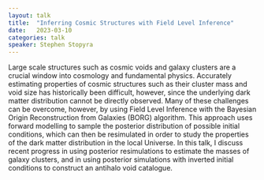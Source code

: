 ```yaml
---
layout: talk
title:  "Inferring Cosmic Structures with Field Level Inference"
date:   2023-03-10
categories: talk
speaker: Stephen Stopyra
---
```

Large scale structures such as cosmic voids and galaxy clusters are a crucial window into cosmology and fundamental physics. Accurately estimating properties of cosmic structures such as their cluster mass and void size has historically been difficult, however, since the underlying dark matter distribution cannot be directly observed. Many of these challenges can be overcome, however, by using Field Level Inference with the Bayesian Origin Reconstruction from Galaxies (BORG) algorithm. This approach uses forward modelling to sample the posterior distribution of possible initial conditions, which can then be resimulated in order to study the properties of the dark matter distribution in the local Universe. In this talk, I discuss recent progress in using posterior resimulations to estimate the masses of galaxy clusters, and in using posterior simulations with inverted initial conditions to construct an antihalo void catalogue.
